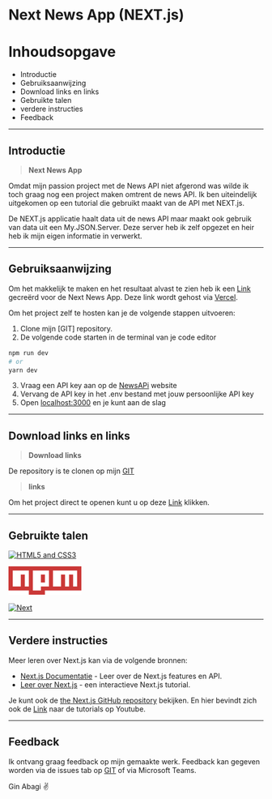 # **Next News App (NEXT.js)**

# Inhoudsopgave

- Introductie
- Gebruiksaanwijzing
- Download links en links
- Gebruikte talen
- verdere instructies
- Feedback

---

## **Introductie**

> **Next News App**

Omdat mijn passion project met de News API niet afgerond was wilde ik toch graag nog een project maken omtrent de news API. Ik ben uiteindelijk uitgekomen op een tutorial die gebruikt maakt van de API met NEXT.js.

De NEXT.js applicatie haalt data uit de news API maar maakt ook gebruik van data uit een My.JSON.Server. Deze server heb ik zelf opgezet en heir heb ik mijn eigen informatie in verwerkt.

---

## **Gebruiksaanwijzing**

Om het makkelijk te maken en het resultaat alvast te zien heb ik een [Link](https://next-news.ginabagi.vercel.app/ "App link") gecreërd voor de Next News App. Deze link wordt gehost via [Vercel](https://vercel.com/ "Vercel").

Om het project zelf te hosten kan je de volgende stappen uitvoeren:

1. Clone mijn [GIT] repository.
2. De volgende code starten in de terminal van je code editor

```bash
npm run dev
# or
yarn dev
```

3. Vraag een API key aan op de [NewsAPi](https://newsapi.org/) website
4. Vervang de API key in het .env bestand met jouw persoonlijke API key
5. Open [localhost:3000](http://localhost:3000/) en je kunt aan de slag

---

## **Download links en links**

> **Download links**

De repository is te clonen op mijn [GIT](https://github.com/GinAbagi/next-news)

> **links**

Om het project direct te openen kunt u op deze [Link](https://next-news.ginabagi.vercel.app/) klikken.

---

## **Gebruikte talen**

[![HTML5 and CSS3](https://github.com/FransLopez/logo-images/blob/master/logos/html5andcss3.png)](http://www.w3.org/)

[![npm](https://github.com/MarioTerron/logo-images/blob/master/logos/npm.png)](https://www.npmjs.com/)

[![Next](https://github.com/jalbertsr/logo-badge-images/blob/master/img/rsz_nextjs.png?raw=true)](https://zeit.co/)

---

## **Verdere instructies**

Meer leren over Next.js kan via de volgende bronnen:

- [Next.js Documentatie](https://nextjs.org/docs) - Leer over de Next.js features en API.
- [Leer over Next.js](https://nextjs.org/learn) - een interactieve Next.js tutorial.

Je kunt ook de [the Next.js GitHub repository](https://github.com/vercel/next.js/) bekijken.
En hier bevindt zich ook de [Link](https://www.youtube.com/watch?v=xtItzwYG6oQ&list=PLooaAnOKyavp7b4QnP6hjGCU0Y943kr5x&index=4&t=2s "youtube") naar de tutorials op Youtube.

---

## **Feedback**

Ik ontvang graag feedback op mijn gemaakte werk. Feedback kan gegeven worden via de issues tab op [GIT](https://github.com/GinAbagi/next-news/issues) of via Microsoft Teams.

Gin Abagi :v:
